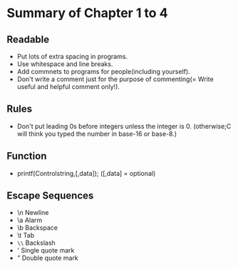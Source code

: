 # Summary of Chapter 1 to 4

## Readable

- Put lots of extra spacing in programs.
- Use whitespace and line breaks.
- Add commnets to programs for people(including yourself).
- Don't write a comment just for the purpose of commenting(= Write useful and helpful comment only!).

## Rules

- Don't put leading 0s before integers unless the integer is 0. (otherwise;C will think you typed the number in base-16 or base-8.)

## Function

- printf(Controlstring,[,data]); ([,data] = optional)

## Escape Sequences

- \n Newline
- \a Alarm
- \b Backspace
- \t Tab
- ``\\`` Backslash
- \' Single quote mark
- \" Double quote mark
